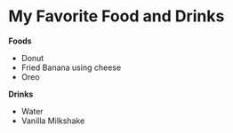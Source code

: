 # My Favorite Food and Drinks

**Foods**<br>
* Donut
* Fried Banana using cheese
* Oreo

**Drinks**<br>
* Water
* Vanilla Milkshake
